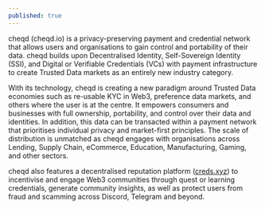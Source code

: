 ```yaml
---
published: true
---
```

cheqd (cheqd.io) is a privacy-preserving payment and credential network that allows users and organisations to gain control and portability of their data. cheqd builds upon Decentralised Identity, Self-Sovereign Identity (SSI), and Digital or Verifiable Credentials (VCs) with payment infrastructure to create Trusted Data markets as an entirely new industry category.

With its technology, cheqd is creating a new paradigm around Trusted Data economies such as re-usable KYC in Web3, preference data markets, and others where the user is at the centre. It empowers consumers and businesses with full ownership, portability, and control over their data and identities. In addition, this data can be transacted within a payment network that prioritises individual privacy and market-first principles. The scale of distribution is unmatched as cheqd engages with organisations across Lending, Supply Chain, eCommerce, Education, Manufacturing, Gaming, and other sectors.

cheqd also features a decentralised reputation platform ([creds.xyz](https://creds.xyz/)) to incentivise and engage Web3 communities through quest or learning credentials, generate community insights, as well as protect users from fraud and scamming across Discord, Telegram and beyond.

